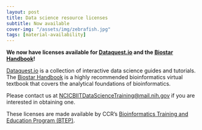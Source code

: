 ```yaml
---
layout: post
title: Data science resource licenses
subtitle: Now available
cover-img: "/assets/img/zebrafish.jpg"
tags: [material-availability]
---
```


**We now have licenses available for [Dataquest.io](https://www.dataquest.io) and the [Biostar Handbook](https://www.biostarhandbook.com)!**

[Dataquest.io](https://www.dataquest.io) is a collection of interactive data science guides and tutorials. The [Biostar Handbook](https://www.biostarhandbook.com) is a highly recommended bioinformatics virtual textbook that covers the analytical foundations of bioinformatics.

Please contact us at [NCICBIITDataScienceTraining@mail.nih.gov](mailto:NCICBIITDataScienceTraining@mail.nih.gov) if you are interested in obtaining one.

These licenses are made available by CCR’s [Bioinformatics Training and Education Program (BTEP)](https://btep.ccr.cancer.gov).

